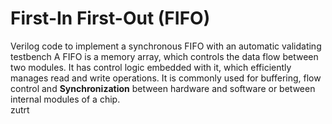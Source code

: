 # First-In First-Out (FIFO)
Verilog code to implement a synchronous FIFO with an automatic validating testbench
A FIFO is a memory array, which controls the data flow between two modules. It has control logic embedded with it, which efficiently manages read and write operations. It is commonly used for buffering, flow control and **Synchronization** between hardware and software or between internal modules of a chip.
</br>
zutrt
